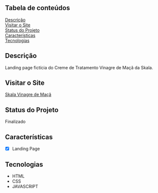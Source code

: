 ## Tabela de conteúdos
<a href="#descricao"> Descrição </a> <br/>
<a href="#visitar"> Visitar o Site </a> <br/>
<a href="#status"> Status do Projeto </a> <br/>
<a href="#caracteristicas"> Características </a> <br/>
<a href="#tecnologias"> Tecnologias </a> <br/>

<a name="descricao"/>

## Descrição
Landing page fictícia do Creme de Tratamento Vinagre de Maçã da Skala.

<a name="visitar"/>

## Visitar o Site
<a href="https://saralima001.github.io/skala/"> Skala Vinagre de Maçã </a>

<a name="status"/>

## Status do Projeto
Finalizado

<a name="caracteristicas"/>

## Características
- [x] Landing Page

<a name="tecnologias"/>

## Tecnologias
- HTML
- CSS
- JAVASCRIPT


